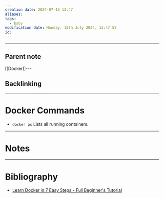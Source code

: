 ```yaml
---
creation date: 2024-07-15 13:47
aliases: 
tags:
  - baby
modification date: Monday, 15th July 2024, 13:47:58
id:
---
```

--- 
## Parent note
[[Docker]]---
## Backlinking


---
# Docker Commands
+ `docker ps`
Lists all running containers.

---
# Notes


---
# Bibliography
+ [Learn Docker in 7 Easy Steps - Full Beginner's Tutorial](https://youtu.be/gAkwW2tuIqE?si=h55JuYP7j28GX5mJ)